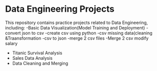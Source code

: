 # Data Engineering Projects  
This repository contains practice projects related to Data Engineering, including: 
-Basic Data Visualization(Model Training and Deployment)
-convert json to csv
-create csv using python
-csv missing data(cleaning &Traansformation
-csv to json 
-merge 2 csv files
-Merge 2 csv modify salary
- Titanic Survival Analysis  
- Sales Data Analysis   
- Data Cleaning and Merging 
